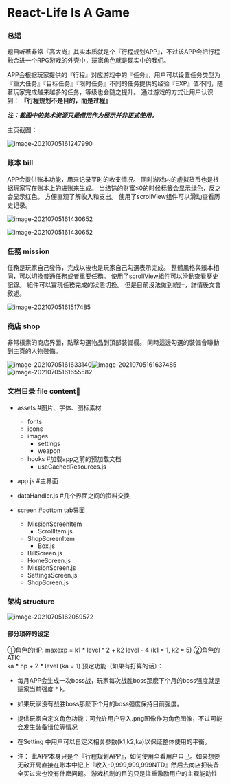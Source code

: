 

# React-Life Is A Game

### 总结

题目听著非常『高大尚』其实本质就是个『行程规划APP』，不过该APP会把行程融合进一个RPG游戏的外壳中，玩家角色就是现实中的我们。

APP会根据玩家提供的『行程』对应游戏中的『任务』，用户可以设置任务类型为『重大任务』『目标任务』『限时任务』不同的任务提供的经验『EXP』值不同，随著玩家完成越来越多的任务，等级也会随之提升。
通过游戏的方式让用户认识到：
**『行程规划不是目的，而是过程』**

***注：截图中的美术资源只是借用作为展示并非正式使用。***

主页截图：

![image-20210705161247990](./presentation/image-20210705161247990.png)

### 账本 bill

APP会提供账本功能，用来记录平时的收支情况。
同时游戏内的虚拟货币也是根据玩家写在账本上的进账来生成。
当结馀的财富≤0的时候标籤会显示绿色，反之会显示红色。
方便直观了解收入和支出。
使用了scrollView组件可以滑动查看历史记录。

![image-20210705161430652](./presentation/image-20210705161433478.png)

![image-20210705161430652](./presentation/image-20210705161430652.png)

### 任務 mission

任務是玩家自己發佈，完成以後也是玩家自己勾選表示完成。
整體風格與賬本相同，可以切換普通任務或者重要任務。
使用了scrollView組件可以滑動查看歷史記錄。
組件可以實現任務完成的狀態切換。
但是目前沒法做到統計，詳情後文會敘述。

![image-20210705161517485](.\presentation\image-20210705161602962.png)

### 商店 shop

非常樸素的商店界面，點擊勾選物品到頂部裝備欄。
同時這邊勾選的裝備會聯動到主頁的人物裝備。

![image-20210705161633140](./presentation/image-20210705161633140.png)![image-20210705161637485](./presentation/image-20210705161637485.png)![image-20210705161655582](./presentation/image-20210705161655582.png)



### 文档目录 file content

- assets #图片、字体、图标素材
    - fonts
    - icons
    - images
        - settings
        - weapon
    - hooks #加载app之前的预加载文档
        - useCachedResources.js

- app.js #主界面

- dataHandler.js #几个界面之间的资料交换

- screen #bottom tab界面
    - MissionScreenItem
        - ScrollItem.js
    - ShopScreenItem
        - Box.js
    - BillScreen.js
    - HomeScreen.js
    - MissionScreen.js
    - SettingsScreen.js
    - ShopScreen.js

### 架构 structure

![image-20210705162059572](./presentation/image-20210705162059572.png)

#### 部分琐碎的设定

①角色的HP:	
maxexp = k1 * level ^ 2 + k2 level - 4 (k1 = 1, k2 = 5)
②角色的ATK:	
ka * hp + 2 * level (ka = 1)
预定功能（如果有打算的话）：

- 每月APP会生成一次boss战，玩家每次战胜boss那麽下个月的boss强度就是玩家当前强度 * k。

- 如果玩家没有战胜boss那麽下个月的boss强度保持目前强度。

- 提供玩家自定义角色功能：可允许用户导入.png图像作为角色图像，不过可能会发生装备错位等情况

- 在Setting 中用户可以自定义相关参数(k1,k2,ka)以保证整体使用的平衡。

    

- 注：	此APP本身只是个『行程规划APP』，如何使用全看用户自己。如果想要无敌开局直接在账本中记上『收入-9,999,999,999NTD』然后去商店把装备全买过来也没有什麽问题。
    游戏机制的目的只是注重激励用户的主观能动性
